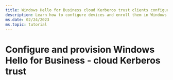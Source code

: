 ```yaml
---
title: Windows Hello for Business cloud Kerberos trust clients configuration and enrollment
description: Learn how to configure devices and enroll them in Windows Hello for Business in a cloud Kerberos trust scenario.
ms.date: 02/24/2023
ms.topic: tutorial
---
```

# Configure and provision Windows Hello for Business - cloud Kerberos trust


